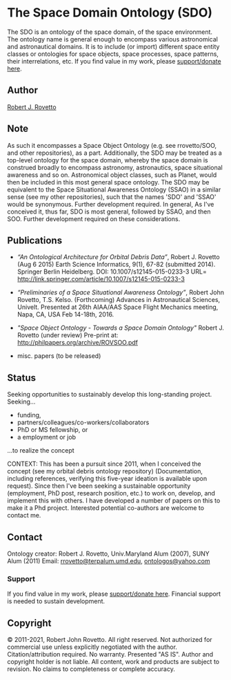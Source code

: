 # The Space Domain Ontology (SDO)

The SDO is an ontology of the space domain, of the space environment. The ontology name is general enough to encompass various astronomical and astronautical domains. It is to include (or import) different space entity classes or ontologies for space objects, space processes, space patterns, their interrelations, etc. If you find value in my work, please [support/donate here](https://gogetfunding.com/creating-meaning-full-space-terminologies-knowledge-models-for-space-safety/).

## Author
[Robert J. Rovetto](https://orcid.org/0000-0003-3835-7817)

## Note
As such it encompasses a Space Object Ontology (e.g. see rrovetto/SOO, and other repositories), as a part. 
Additionally, the SDO may be treated as a top-level ontology for the space domain, whereby the space domain is construed broadly to encompass astronomy, astronautics, space situational awareness and so on. Astronomical object classes, such as Planet, would then be included in this most general space ontology. The SDO may be equivalent to the Space Situational Awareness Ontology (SSAO) in a similar sense (see my other repositories), such that the names 'SDO' and 'SSAO' would be synonymous. Further development required. In general, As I've conceived it, thus far, SDO is most general, followed by SSAO, and then SOO. Further development required on these considerations.

## Publications
* _“An Ontological Architecture for Orbital Debris Data”_, Robert J. Rovetto (Aug 6 2015) Earth Science Informatics, 9(1), 67-82 (submitted 2014). Springer Berlin Heidelberg. DOI: 10.1007/s12145-015-0233-3 
URL= http://link.springer.com/article/10.1007/s12145-015-0233-3

* _“Preliminaries of a Space Situational Awareness Ontology”_, Robert John Rovetto, T.S. Kelso. (Forthcoming) Advances in Astronautical Sciences, Univelt. Presented at 26th AIAA/AAS Space Flight Mechanics meeting, Napa, CA, USA Feb 14-18th, 2016.

* _"Space Object Ontology - Towards a Space Domain Ontology"_ Robert J. Rovetto (under review) 
    Pre-print at: http://philpapers.org/archive/ROVSOO.pdf

* misc. papers (to be released)

## Status
Seeking opportunities to sustainably develop this long-standing project. Seeking...
* funding, 
* partners/colleagues/co-workers/collaborators
* PhD or MS fellowship, or 
* a employment or job

...to realize the concept

CONTEXT: This has been a pursuit since 2011, when I conceived the concept (see my orbital debris ontology repository) (Documentation, including references, verifying this five-year ideation is available upon request). Since then I've been seeking a sustainable opportunity (employment, PhD post, research position, etc.) to work on, develop, and implement this with others. I have developed a number of papers on this to make it a Phd project. Interested potential co-authors are welcome to contact me.

## Contact
Ontology creator: Robert J. Rovetto, Univ.Maryland Alum (2007), SUNY Alum (2011)
Email: rrovetto@terpalum.umd.edu, ontologos@yahoo.com

### Support
If you find value in my work, please [support/donate here](https://gogetfunding.com/knowledge-organization-services-ontology-terminology-metadata-concept-analysis/). Financial support is needed to sustain development.
## Copyright
© 2011-2021, Robert John Rovetto. All right reserved.
Not authorized for commercial use unless explicitly negotiated with the author. Citation/attribution required.
No warranty. Presented "AS IS". Author and copyright holder is not liable. All content, work and products are subject to revision. No claims to completeness or complete accuracy.
